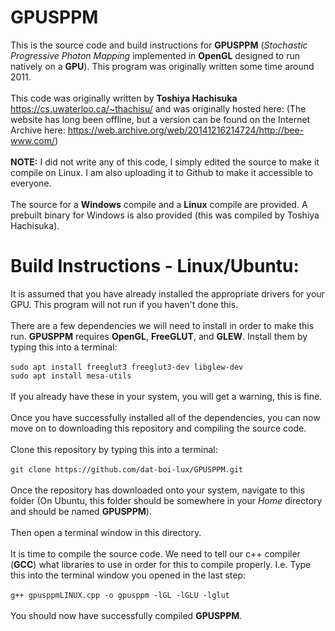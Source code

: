 # GPUSPPM
This is the source code and build instructions for **GPUSPPM** (*Stochastic Progressive Photon Mapping* implemented in **OpenGL** designed to run natively on a **GPU**). This program was originally written some time around 2011.\
\
This code was originally written by **Toshiya Hachisuka** https://cs.uwaterloo.ca/~thachisu/ and was originally hosted here: (The website has long been offline, but a version can be found on the Internet Archive here: https://web.archive.org/web/20141216214724/http://bee-www.com/) \
\
**NOTE:** I did not write any of this code, I simply edited the source to make it compile on Linux. I am also uploading it to Github to make it accessible to everyone.\
\
The source for a **Windows** compile and a **Linux** compile are provided. A prebuilt binary for Windows is also provided (this was compiled by Toshiya Hachisuka).

# Build Instructions - Linux/Ubuntu:
It is assumed that you have already installed the appropriate drivers for your GPU. This program will not run if you haven't done this.\
\
There are a few dependencies we will need to install in order to make this run. **GPUSPPM** requires **OpenGL**, **FreeGLUT**, and **GLEW**. Install them by typing this into a terminal:\
\
```sudo apt install freeglut3 freeglut3-dev libglew-dev```\
```sudo apt install mesa-utils```\
\
If you already have these in your system, you will get a warning, this is fine.\
\
Once you have successfully installed all of the dependencies, you can now move on to downloading this repository and compiling the source code.\
\
Clone this repository by typing this into a terminal:\
\
```git clone https://github.com/dat-boi-lux/GPUSPPM.git```\
\
Once the repository has downloaded onto your system, navigate to this folder (On Ubuntu, this folder should be somewhere in your *Home* directory and should be named **GPUSPPM**).\
\
Then open a terminal window in this directory.\
\
It is time to compile the source code. We need to tell our c++ compiler (**GCC**) what libraries to use in order for this to compile properly. I.e. Type this into the terminal window you opened in the last step:\
\
```g++ gpusppmLINUX.cpp -o gpusppm -lGL -lGLU -lglut```\
\
You should now have successfully compiled **GPUSPPM**.
